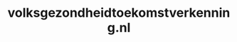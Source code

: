 ---
layout: post
title:  "volksgezondheidtoekomstverkenning.nl"
internal_url:  "/dutchgov/volksgezondheidtoekomstverkenning.nl.html"
categories: dutchgov
---